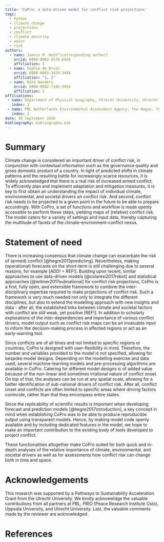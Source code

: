 ```yaml
---
title: 'CoPro: a data-driven model for conflict risk projections'
tags:
  - Python
  - climate change
  - projections
  - conflict
  - climate security
  - water
  - risk
authors:
  - name: Jannis M. Hoch^[corresponding author]
    orcid: 0000-0003-3570-6436
    affiliation: 1
  - name: Sophie de Bruin
    orcid: 0000-0003-3429-349X
    affiliation: "1, 2"
  - name: Niko Wanders
    orcid: 0000-0002-7102-5454
    affiliation: 1
affiliations:
 - name: Department of Physical Geography, Utrecht University, Utrecht, the Netherlands
   index: 1
 - name: PBL Netherlands Environmental Assessment Agency, the Hague, the Netherlands
   index: 2
date: 30 September 2020
bibliography: bibliography.bib
---
```


# Summary

Climate change is considered an important driver of conflict risk, in conjunction with contextual information such as the governance quality and gross domestic product of a country.
In light of predicted shifts in climate patterns and the resulting battle for increasingly scarce resources, it is widely acknowledged that there is a real risk of increased armed conflict. To efficiently plan and implement adaptation and mitigation measures, it is key to first obtain an understanding the impact of individual climate, environmental, and societal drivers on conflict risk. And second, conflict risk needs to be projected to a given point in the future to be able to prepare accordingly. With CoPro, a set of functions and workflow is made openly accessible to perform these steps, yielding maps of (relative) conflict risk. The model caters for a variety of settings and input data, thereby capturing the multitude of facets of the climate-environment-conflict nexus.

# Statement of need 

There is increasing consensus that climate change can exacerbate the risk of (armed) conflict [@hegre2013predicting]. Nevertheless, making (operational) forecasts on the short-term is still challenging due to several reasons, for example [ADD! + REF!]. Building upon recent, similar approaches to use data-driven models [@colaresi2017robot] and statistical approaches [@witmer2017subnational] for conflict risk projections, CoPro is a first, fully open, and extensible framework to combine the inter-disciplinary expertise required to make projections of conflict risk. Such a framework is very much needed not only to integrate the different disciplines, but also to extend the modelling approach with new insights and data - after all, the established links between climate and societal factors with conflict are still weak, yet positive [REF!]. In addition to scholarly explorations of the inter-dependencies and importance of various conflict drivers, model output such as conflict risk maps can be an invaluable input to inform the decision-making process in affected regions or act as an early-warning tool.

Since conflicts are of all times and not limited to specific regions or countries, CoPro is designed with user-flexibility in mind. Therefore, the number and variables provided to the model is not specified, allowing for bespoke model designs. Depending on the modelling exercise and data used, several machine-learning models and pre-processing algorithms are available in CoPro. Catering for different model designs is of added value because of the non-linear and sometimes irrational nature of conflict onset. On top of that, the analyses can be run at any spatial scale, allowing for a better identification of sub-national drivers of conflict risk. After all, conflict onset and conflicts are often limited to specific areas where driving factors conincide, rather than that they encompass entire states. 

Since the replicability of scientific results is important when developing forecast and prediction models [@hegre2017introduction], a key concept in mind when establishing CoPro was to be able to produce reproducible output using transparent models. Hence, by making model code openly available and by including dedicated features in the model, we hope to make an important contribution to the existing body of tools developed to project conflict.

These functionalities altogether make CoPro suited for both quick and in-depth analyses of the relative importance of climate, environmental, and societal drivers as well as for assessments how conflict risk can change both in time and space.

# Acknowledgements
This research was supported by a Pathways to Sustainability Acceleration Grant from the Utrecht University.
We kindly acknoweldge the valuable contributions from all partners at PBL, PRIO (Peace Research Institute Oslo), Uppsala University, and Utrecht University.
Last, the valuable comments made by the reviewer are acknowledged.

# References
